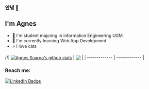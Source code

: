 ### 안녕 👋

## I'm Agnes

- 🌱 I'm student majoring in Information Engineering UGM
- 🤔 I'm currently learning Web App Development
- ⚡ I love cats


//| <a href="https://github.com/agnessuarna/github-readme-stats"><img align="center" src="https://github-readme-stats.vercel.app/api?username=agnessuarna&show_icons=true&include_all_commits=true&theme=buefy&hide_border=true" alt="Agnes Suarna's github stats" /></a> | <a href="https://github.com/agnessuarna/github-readme-stats"><img align="center" src="https://github-readme-stats.vercel.app/api/top-langs/?username=agnessuarna&layout=compact&theme=buefy&hide_border=true" /></a> |
| ------------- | ------------- |

<div id="socialbadges">
  <h3>Reach me: </h3>
  <a href="https://www.linkedin.com/in/agnes-suarna-3b707715a"><img src="https://img.shields.io/badge/LinkedIn-blue?style=for-the-badge&logo=linkedin&logoColor=white" alt="LinkedIn Badge"/></a>
</div>

<!--
**agnessuarna/agnessuarna** is a ✨ _special_ ✨ repository because its `README.md` (this file) appears on your GitHub profile.

Here are some ideas to get you started:

- 🔭 I’m currently working on ...
- 🌱 I’m currently learning ...
- 👯 I’m looking to collaborate on ...
- 🤔 I’m looking for help with ...
- 💬 Ask me about ...
- 📫 How to reach me: ...
- 😄 Pronouns: ...
- ⚡ Fun fact: ...
-->
